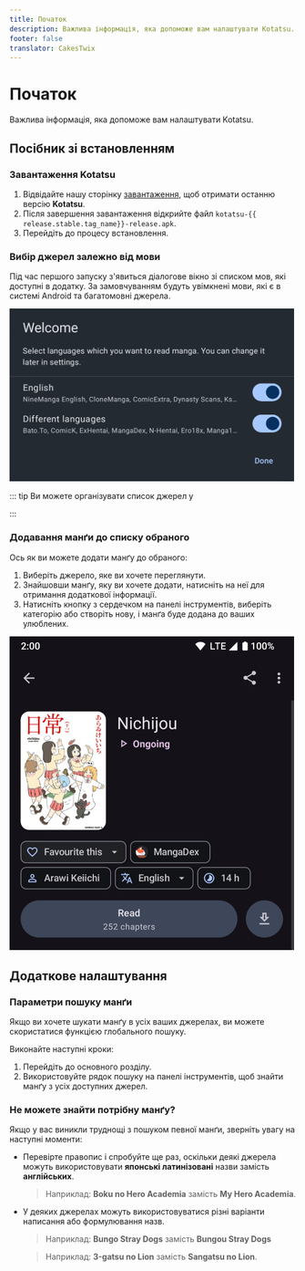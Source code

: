 ```yaml
---
title: Початок
description: Важлива інформація, яка допоможе вам налаштувати Kotatsu.
footer: false
translator: CakesTwix
---
```


<script setup lang="ts">
import { data as release } from "@theme/data/release.data"
</script>

# Початок

Важлива інформація, яка допоможе вам налаштувати Kotatsu.

## Посібник зі встановленням

### Завантаження Kotatsu

1. Відвідайте нашу сторінку [завантаження](/download/), щоб отримати останню версію **Kotatsu**.
1. Після завершення завантаження відкрийте файл `kotatsu-{{ release.stable.tag_name}}-release.apk`.
1. Перейдіть до процесу встановлення.

### Вибір джерел залежно від мови

Під час першого запуску з'явиться діалогове вікно зі списком мов, які доступні в додатку. За замовчуванням будуть увімкнені мови, які є в системі Android та багатомовні джерела.

<img src="/manuals/guides/getting-started/welcome.png" alt="Welcome screen" width="500"/>

::: tip
Ви можете організувати список джерел у <nav to="explore_manage_sources">
:::

### Додавання манґи до списку обраного

Ось як ви можете додати манґу до обраного:

1. Виберіть джерело, яке ви хочете переглянути.
2. Знайшовши манґу, яку ви хочете додати, натисніть на неї для отримання додаткової інформації.
3. Натисніть кнопку з сердечком на панелі інструментів, виберіть категорію або створіть нову, і манґа буде додана до ваших улюблених.

<img src="/manuals/guides/getting-started/add-to-favourites.jpg" alt="Adding to favourites" width="500"/>

## Додаткове налаштування

### Параметри пошуку манґи

Якщо ви хочете шукати манґу в усіх ваших джерелах, ви можете скористатися функцією глобального пошуку.

Виконайте наступні кроки:

1. Перейдіть до основного розділу.
1. Використовуйте рядок пошуку на панелі інструментів, щоб знайти манґу з усіх доступних джерел.

### Не можете знайти потрібну манґу?

Якщо у вас виникли труднощі з пошуком певної манґи, зверніть увагу на наступні моменти:

* Перевірте правопис і спробуйте ще раз, оскільки деякі джерела можуть використовувати **японські латинізовані** назви замість **англійських**.
  > Наприклад: **Boku no Hero Academia** замість **My Hero Academia**.

* У деяких джерелах можуть використовуватися різні варіанти написання або формулювання назв.
  > Наприклад: **Bungo Stray Dogs** замість **Bungou Stray Dogs**

  > Наприклад: **3-gatsu no Lion** замість **Sangatsu no Lion**.